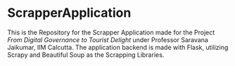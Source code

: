 # ScrapperApplication
This is the Repository for the Scrapper Application made for the Project *From Digital Governance to Tourist Delight*  under Professor Saravana Jaikumar, IIM Calcutta. The application backend is made with Flask, utilizing Scrapy and Beautiful Soup as the Scrapping Libraries.
